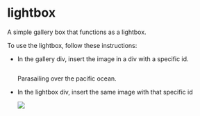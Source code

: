 # lightbox
A simple gallery box that functions as a lightbox.

To use the lightbox, follow these instructions:
- In the gallery div, insert the image in a div with a specific id.
	<div id="YOUR ID" class="frame">
		<img class="thumbnail" src="YOUR IMAGE" alt="">
		<div class="overlay">
			<p>Parasailing over the pacific ocean.</p>
		</div>
	</div>

- In the lightbox div, insert the same image with that specific id
	<div class="slide" data-id="YOUR ID">
		<img src="YOUR IMAGE">
		<p class="caption"></p>
	</div>